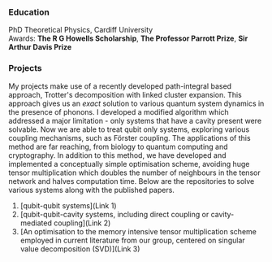 ### Education
PhD Theoretical Physics, Cardiff University  
Awards: **The R G Howells Scholarship**, **The Professor Parrott Prize**, **Sir Arthur Davis Prize**
### Projects
My projects make use of a recently developed path-integral based approach, Trotter's decomposition with linked cluster expansion. This approach gives us an *exact* solution to various quantum system dynamics in the presence of phonons. I developed a modified algorithm which addressed a major limitation -  only systems that have a cavity present were solvable. Now we are able to treat qubit only systems, exploring various coupling mechanisms, such as Förster coupling. The applications of this method are far reaching, from biology to quantum computing and cryptography. In addition to this method, we have developed and implemented a conceptually simple optimisation scheme, avoiding huge tensor multiplication which doubles the number of neighbours in the tensor network and halves computation time. Below are the repositories to solve various systems along with the published papers.

1. [qubit-qubit systems](Link 1)
2. [qubit-qubit-cavity systems, including direct coupling or cavity-mediated coupling](Link 2)
3. [An optimisation to the memory intensive tensor multiplication scheme employed in current literature from our group, centered on singular value decomposition (SVD)](Link 3)
